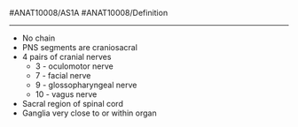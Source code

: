 #ANAT10008/AS1A #ANAT10008/Definition 

---
- No chain
- PNS segments are craniosacral
- 4 pairs of cranial nerves
	- 3 - oculomotor nerve
	- 7 - facial nerve
	- 9 - glossopharyngeal nerve
	- 10 - vagus nerve
- Sacral region of spinal cord
- Ganglia very close to or within organ